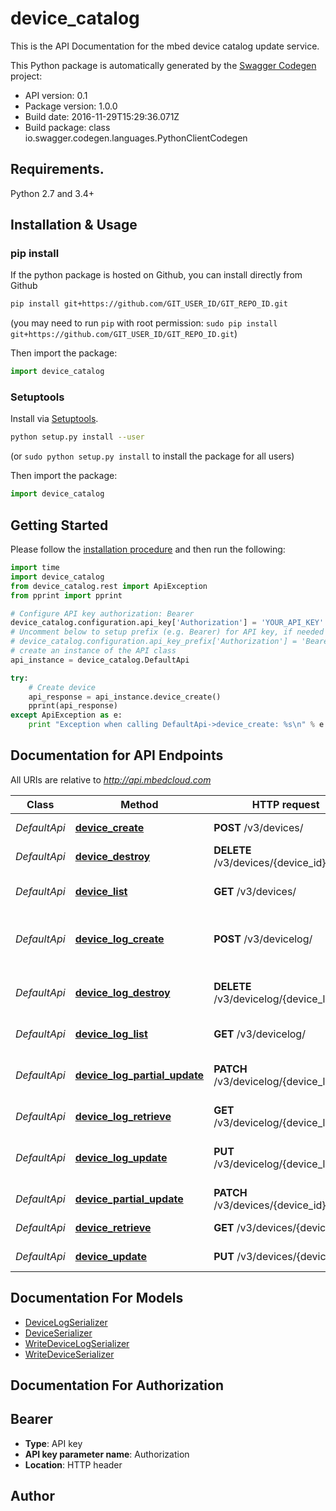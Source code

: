 # device_catalog
This is the API Documentation for the mbed device catalog update service.

This Python package is automatically generated by the [Swagger Codegen](https://github.com/swagger-api/swagger-codegen) project:

- API version: 0.1
- Package version: 1.0.0
- Build date: 2016-11-29T15:29:36.071Z
- Build package: class io.swagger.codegen.languages.PythonClientCodegen

## Requirements.

Python 2.7 and 3.4+

## Installation & Usage
### pip install

If the python package is hosted on Github, you can install directly from Github

```sh
pip install git+https://github.com/GIT_USER_ID/GIT_REPO_ID.git
```
(you may need to run `pip` with root permission: `sudo pip install git+https://github.com/GIT_USER_ID/GIT_REPO_ID.git`)

Then import the package:
```python
import device_catalog 
```

### Setuptools

Install via [Setuptools](http://pypi.python.org/pypi/setuptools).

```sh
python setup.py install --user
```
(or `sudo python setup.py install` to install the package for all users)

Then import the package:
```python
import device_catalog
```

## Getting Started

Please follow the [installation procedure](#installation--usage) and then run the following:

```python
import time
import device_catalog
from device_catalog.rest import ApiException
from pprint import pprint

# Configure API key authorization: Bearer
device_catalog.configuration.api_key['Authorization'] = 'YOUR_API_KEY'
# Uncomment below to setup prefix (e.g. Bearer) for API key, if needed
# device_catalog.configuration.api_key_prefix['Authorization'] = 'Bearer'
# create an instance of the API class
api_instance = device_catalog.DefaultApi

try:
    # Create device
    api_response = api_instance.device_create()
    pprint(api_response)
except ApiException as e:
    print "Exception when calling DefaultApi->device_create: %s\n" % e

```

## Documentation for API Endpoints

All URIs are relative to *http://api.mbedcloud.com*

Class | Method | HTTP request | Description
------------ | ------------- | ------------- | -------------
*DefaultApi* | [**device_create**](docs/DefaultApi.md#device_create) | **POST** /v3/devices/ | Create device
*DefaultApi* | [**device_destroy**](docs/DefaultApi.md#device_destroy) | **DELETE** /v3/devices/{device_id}/ | Delete device
*DefaultApi* | [**device_list**](docs/DefaultApi.md#device_list) | **GET** /v3/devices/ | List all update devices
*DefaultApi* | [**device_log_create**](docs/DefaultApi.md#device_log_create) | **POST** /v3/devicelog/ | The APIs for creating and manipulating devices
*DefaultApi* | [**device_log_destroy**](docs/DefaultApi.md#device_log_destroy) | **DELETE** /v3/devicelog/{device_log_id}/ | The APIs for creating and manipulating devices
*DefaultApi* | [**device_log_list**](docs/DefaultApi.md#device_log_list) | **GET** /v3/devicelog/ | List all device logs
*DefaultApi* | [**device_log_partial_update**](docs/DefaultApi.md#device_log_partial_update) | **PATCH** /v3/devicelog/{device_log_id}/ | The APIs for creating and manipulating devices
*DefaultApi* | [**device_log_retrieve**](docs/DefaultApi.md#device_log_retrieve) | **GET** /v3/devicelog/{device_log_id}/ | Retrieve device log
*DefaultApi* | [**device_log_update**](docs/DefaultApi.md#device_log_update) | **PUT** /v3/devicelog/{device_log_id}/ | The APIs for creating and manipulating devices
*DefaultApi* | [**device_partial_update**](docs/DefaultApi.md#device_partial_update) | **PATCH** /v3/devices/{device_id}/ | Update device fields
*DefaultApi* | [**device_retrieve**](docs/DefaultApi.md#device_retrieve) | **GET** /v3/devices/{device_id}/ | Retrieve device
*DefaultApi* | [**device_update**](docs/DefaultApi.md#device_update) | **PUT** /v3/devices/{device_id}/ | Update device


## Documentation For Models

 - [DeviceLogSerializer](docs/DeviceLogSerializer.md)
 - [DeviceSerializer](docs/DeviceSerializer.md)
 - [WriteDeviceLogSerializer](docs/WriteDeviceLogSerializer.md)
 - [WriteDeviceSerializer](docs/WriteDeviceSerializer.md)


## Documentation For Authorization


## Bearer

- **Type**: API key
- **API key parameter name**: Authorization
- **Location**: HTTP header


## Author



